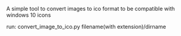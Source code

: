 A simple tool to convert images to ico format to be compatible with windows 10 icons

run: convert_image_to_ico.py filename(with extension)/dirname
